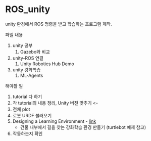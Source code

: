 # ROS_unity

unity 환경에서 ROS 명령을 받고 학습하는 프로그램 제작.

파일 내용
1. unity 공부
    1. Gazebo와 비교
2. unity-ROS 연결
    1. Unity Robotics Hub Demo
3. unity 강화학습
    1. ML-Agents

해야할 일
1. tutorial 다 하기
2. 각 tutorial의 내용 정리, Unity 버전 맞추기 <-
3. 전체 plot
4. 로봇 URDF 불러오기
5. Designing a Learning Environment - [link](https://github.com/Unity-Technologies/ml-agents/blob/release_17_docs/docs/Learning-Environment-Design.md)
    - 건물 내부에서 길을 찾는 강화학습 환경 만들기 (turtlebot 예제 참고) 
6. 작동하는지 확인
